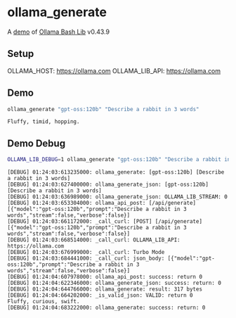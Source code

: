 # ollama_generate

A [demo](../README.md#demos) of [Ollama Bash Lib](https://github.com/attogram/ollama-bash-lib) v0.43.9

## Setup

OLLAMA_HOST: https://ollama.com
OLLAMA_LIB_API: https://ollama.com


## Demo

```bash
ollama_generate "gpt-oss:120b" "Describe a rabbit in 3 words"
```
```
Fluffy, timid, hopping.
```

## Demo Debug

```bash
OLLAMA_LIB_DEBUG=1 ollama_generate "gpt-oss:120b" "Describe a rabbit in 3 words"
```
```
[DEBUG] 01:24:03:613235000: ollama_generate: [gpt-oss:120b] [Describe a rabbit in 3 words]
[DEBUG] 01:24:03:627400000: ollama_generate_json: [gpt-oss:120b] [Describe a rabbit in 3 words]
[DEBUG] 01:24:03:636989000: ollama_generate_json: OLLAMA_LIB_STREAM: 0
[DEBUG] 01:24:03:653304000: ollama_api_post: [/api/generate] [{"model":"gpt-oss:120b","prompt":"Describe a rabbit in 3 words","stream":false,"verbose":false}]
[DEBUG] 01:24:03:661172000: _call_curl: [POST] [/api/generate] [{"model":"gpt-oss:120b","prompt":"Describe a rabbit in 3 words","stream":false,"verbose":false}]
[DEBUG] 01:24:03:668514000: _call_curl: OLLAMA_LIB_API: https://ollama.com
[DEBUG] 01:24:03:676999000: _call_curl: Turbo Mode
[DEBUG] 01:24:03:684441000: _call_curl: json_body: [{"model":"gpt-oss:120b","prompt":"Describe a rabbit in 3 words","stream":false,"verbose":false}]
[DEBUG] 01:24:04:607978000: ollama_api_post: success: return 0
[DEBUG] 01:24:04:622346000: ollama_generate_json: success: return: 0
[DEBUG] 01:24:04:644766000: ollama_generate: result: 317 bytes
[DEBUG] 01:24:04:664202000: _is_valid_json: VALID: return 0
Fluffy, curious, swift.
[DEBUG] 01:24:04:683222000: ollama_generate: success: return: 0
```
